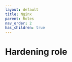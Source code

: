 ```yaml
---
layout: default
title: Nginx
parent: Roles
nav_order: 2
has_children: true
---
```


# Hardening role

